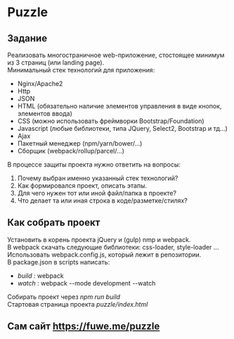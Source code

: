 # Puzzle

## Задание

Реализовать многостраничное web-приложение, стостоящее минимум из 3 страниц (или landing page).  
Минимальный стек технологий для приложения: 
  - Nginx/Apache2
  - Http
  - JSON
  - HTML (обязательно наличие элементов управления в виде кнопок, элементов ввода)
  - CSS (можно использовать фреймворки Bootstrap/Foundation)
  - Javascript (любые библиотеки, типа JQuery, Select2, Bootstrap и тд...)
  - Ajax
  - Пакетный менеджер (npm/yarn/bower/...)
  - Сборщик (webpack/rollup/parcel/...)
 
В процессе защиты проекта нужно ответить на вопросы:
  1. Почему выбран именно указанный стек технологий?
  2. Как формировался проект, описать этапы.
  3. Для чего нужен тот или иной файл/папка в проекте?
  4. Что делает та или иная строка в коде/разметке/стилях?
  
## Как собрать проект
Установить в корень проекта jQuery и (gulp) nmp и webpack.  
В webpack скачать следующие библиотеки: css-loader, style-loader ...  
Использовать webpack.config.js, который лежит в репозитории.  
В package.json в scripts написать:
- *build* : webpack
- *watch* : webpack --mode development --watch  

Собирать проект через *npm run build*  
Стартовая страница проекта *puzzle/index.html*  

## Сам сайт https://fuwe.me/puzzle
